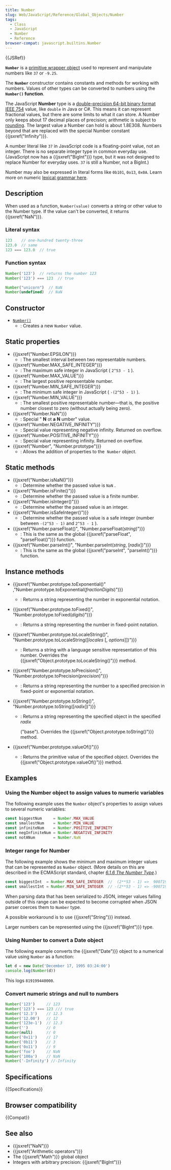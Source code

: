 ```yaml
---
title: Number
slug: Web/JavaScript/Reference/Global_Objects/Number
tags:
  - Class
  - JavaScript
  - Number
  - Reference
browser-compat: javascript.builtins.Number
---
```

{{JSRef}}

<div>
  <strong><code>Number</code></strong
  > is a <a
    href="/en-US/docs/Glossary/Primitive#primitive_wrapper_objects_in_javascript"
    >primitive wrapper object</a
  > used to represent and manipulate numbers like <code>37</code> or
  <code>-9.25</code>.
</div>

The **`Number`** constructor contains constants and methods for working with
numbers. Values of other types can be converted to numbers using the
**`Number()` function**.

The JavaScript **Number** type is a
[double-precision 64-bit binary format IEEE 754](https://en.wikipedia.org/wiki/Floating-point_arithmetic)
value, like `double` in Java or C#. This means it can represent fractional
values, but there are some limits to what it can store. A Number only keeps
about 17 decimal places of precision; arithmetic is subject to
[rounding](https://en.wikipedia.org/wiki/Floating-point_arithmetic#Representable_numbers,_conversion_and_rounding).
The largest value a Number can hold is about 1.8E308. Numbers beyond that are
replaced with the special Number constant {{jsxref("Infinity")}}.

A number literal like `37` in JavaScript code is a floating-point value, not an
integer. There is no separate integer type in common everyday use. (JavaScript
now has a {{jsxref("BigInt")}} type, but it was not designed to replace
Number for everyday uses. `37` is still a Number, not a BigInt.)

Number may also be expressed in literal forms like `0b101`, `0o13`, `0x0A`.
Learn more on
numeric [lexical grammar here](/en-US/docs/Web/JavaScript/Reference/Lexical_grammar#numeric_literals).

## Description

When used as a function, `Number(value)` converts a string or other value to the
Number type. If the value can't be converted, it returns
{{jsxref("NaN")}}.

### Literal syntax

```js
123    // one-hundred twenty-three
123.0  // same
123 === 123.0  // true
```

### Function syntax

```js
Number('123')  // returns the number 123
Number('123') === 123  // true

Number("unicorn")  // NaN
Number(undefined)  // NaN
```

## Constructor

- [`Number()`](/en-US/docs/Web/JavaScript/Reference/Global_Objects/Number/Number)
  - : Creates a new `Number` value.

## Static properties

- {{jsxref("Number.EPSILON")}}
  - : The smallest interval between two representable numbers.
- {{jsxref("Number.MAX_SAFE_INTEGER")}}
  - : The maximum safe integer in JavaScript ( `2^53 - 1` ).
- {{jsxref("Number.MAX_VALUE")}}
  - : The largest positive representable number.
- {{jsxref("Number.MIN_SAFE_INTEGER")}}
  - : The minimum safe integer in JavaScript ( `-(2^53 - 1)` ).
- {{jsxref("Number.MIN_VALUE")}}
  - : The smallest positive representable number—that is, the positive number
    closest to zero (without actually being zero).
- {{jsxref("Number.NaN")}}
  - : Special " **N** ot **a**
    **N** umber" value.
- {{jsxref("Number.NEGATIVE_INFINITY")}}
  - : Special value representing negative infinity. Returned on overflow.
- {{jsxref("Number.POSITIVE_INFINITY")}}
  - : Special value representing infinity. Returned on overflow.
- {{jsxref("Number", "Number.prototype")}}
  - : Allows the addition of properties to the  `Number` object.

## Static methods

- {{jsxref("Number.isNaN()")}}
  - : Determine whether the passed value is `NaN` .
- {{jsxref("Number.isFinite()")}}
  - : Determine whether the passed value is a finite number.
- {{jsxref("Number.isInteger()")}}
  - : Determine whether the passed value is an integer.
- {{jsxref("Number.isSafeInteger()")}}
  - : Determine whether the passed value is a safe integer (number between
    `-(2^53 - 1)` and `2^53 - 1` ).
- {{jsxref("Number.parseFloat()", "Number.parseFloat(<var>string</var>)")}}
  - : This is the same as the global
    {{jsxref("parseFloat", "parseFloat()")}} function.
- {{jsxref("Number.parseInt()", "Number.parseInt(<var>string</var>, [<var>radix</var>])")}}
  - : This is the same as the global
    {{jsxref("parseInt", "parseInt()")}} function.

## Instance methods

- {{jsxref("Number.prototype.toExponential()" ,"Number.prototype.toExponential(<var>fractionDigits</var>)")}}
  - : Returns a string representing the number in exponential notation.
- {{jsxref("Number.prototype.toFixed()", "Number.prototype.toFixed(<var>digits</var>)")}}
  - : Returns a string representing the number in fixed-point notation.
- {{jsxref("Number.prototype.toLocaleString()", "Number.prototype.toLocaleString([<var>locales</var> [, <var>options</var>]])")}}
  - : Returns a string with a language sensitive representation of this number.
    Overrides the
    {{jsxref("Object.prototype.toLocaleString()")}} method.
- {{jsxref("Number.prototype.toPrecision()", "Number.prototype.toPrecision(<var>precision</var>)")}}
  - : Returns a string representing the number to a specified precision in
    fixed-point or exponential notation.
- {{jsxref("Number.prototype.toString()", "Number.prototype.toString([<var>radix</var>])")}}

  - : Returns a string representing the specified object in the specified
    <var>radix</var>

    ("base"). Overrides the
    {{jsxref("Object.prototype.toString()")}} method.

- {{jsxref("Number.prototype.valueOf()")}}
  - : Returns the primitive value of the specified object. Overrides the
    {{jsxref("Object.prototype.valueOf()")}} method.

## Examples

### Using the Number object to assign values to numeric variables

The following example uses the `Number` object's properties to assign values to
several numeric variables:

```js
const biggestNum     = Number.MAX_VALUE
const smallestNum    = Number.MIN_VALUE
const infiniteNum    = Number.POSITIVE_INFINITY
const negInfiniteNum = Number.NEGATIVE_INFINITY
const notANum        = Number.NaN
```

### Integer range for Number

The following example shows the minimum and maximum integer values that can be
represented as `Number` object. (More details on this are described in
the ECMAScript standard, chapter
_[6.1.6 The Number Type](https://tc39.github.io/ecma262/#sec-ecmascript-language-types-number-type)._)

```js
const biggestInt  = Number.MAX_SAFE_INTEGER  //  (2**53 - 1) =>  9007199254740991
const smallestInt = Number.MIN_SAFE_INTEGER  // -(2**53 - 1) => -9007199254740991
```

When parsing data that has been serialized to JSON, integer values falling
outside of this range can be expected to become corrupted when JSON parser
coerces them to `Number` type.

A possible workaround is to use {{jsxref("String")}} instead.

Larger numbers can be represented using the {{jsxref("BigInt")}} type.

### Using Number to convert a Date object

The following example converts the {{jsxref("Date")}} object to a
numerical value using `Number` as a function:

```js
let d = new Date('December 17, 1995 03:24:00')
console.log(Number(d))
```

This logs `819199440000`.

### Convert numeric strings and null to numbers

```js
Number('123')     // 123
Number('123') === 123 /// true
Number('12.3')    // 12.3
Number('12.00')   // 12
Number('123e-1')  // 12.3
Number('')        // 0
Number(null)      // 0
Number('0x11')    // 17
Number('0b11')    // 3
Number('0o11')    // 9
Number('foo')     // NaN
Number('100a')    // NaN
Number('-Infinity') //-Infinity
```

## Specifications

{{Specifications}}

## Browser compatibility

{{Compat}}

## See also

- {{jsxref("NaN")}}
- {{jsxref("Arithmetic operators")}}
- The {{jsxref("Math")}} global object
- Integers with arbitrary precision: {{jsxref("BigInt")}}
